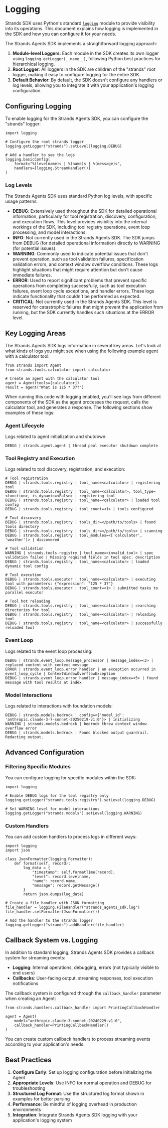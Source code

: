 # Logging

Strands SDK uses Python's standard [`logging`](https://docs.python.org/3/library/logging.html) module to provide visibility into its operations. This document explains how logging is implemented in the SDK and how you can configure it for your needs.

The Strands Agents SDK implements a straightforward logging approach:

1. **Module-level Loggers**: Each module in the SDK creates its own logger using `logging.getLogger(__name__)`, following Python best practices for hierarchical logging.
1. **Root Logger**: All loggers in the SDK are children of the "strands" root logger, making it easy to configure logging for the entire SDK.
1. **Default Behavior**: By default, the SDK doesn't configure any handlers or log levels, allowing you to integrate it with your application's logging configuration.

## Configuring Logging

To enable logging for the Strands Agents SDK, you can configure the "strands" logger:

```
import logging

# Configure the root strands logger
logging.getLogger("strands").setLevel(logging.DEBUG)

# Add a handler to see the logs
logging.basicConfig(
    format="%(levelname)s | %(name)s | %(message)s", 
    handlers=[logging.StreamHandler()]
)

```

### Log Levels

The Strands Agents SDK uses standard Python log levels, with specific usage patterns:

- **DEBUG**: Extensively used throughout the SDK for detailed operational information, particularly for tool registration, discovery, configuration, and execution flows. This level provides visibility into the internal workings of the SDK, including tool registry operations, event loop processing, and model interactions.
- **INFO**: Not currently used in the Strands Agents SDK. The SDK jumps from DEBUG (for detailed operational information) directly to WARNING (for potential issues).
- **WARNING**: Commonly used to indicate potential issues that don't prevent operation, such as tool validation failures, specification validation errors, and context window overflow conditions. These logs highlight situations that might require attention but don't cause immediate failures.
- **ERROR**: Used to report significant problems that prevent specific operations from completing successfully, such as tool execution failures, event loop cycle exceptions, and handler errors. These logs indicate functionality that couldn't be performed as expected.
- **CRITICAL**: Not currently used in the Strands Agents SDK. This level is reserved for catastrophic failures that might prevent the application from running, but the SDK currently handles such situations at the ERROR level.

## Key Logging Areas

The Strands Agents SDK logs information in several key areas. Let's look at what kinds of logs you might see when using the following example agent with a calculator tool:

```
from strands import Agent
from strands.tools.calculator import calculator

# Create an agent with the calculator tool
agent = Agent(tools=[calculator])
result = agent("What is 125 * 37?")

```

When running this code with logging enabled, you'll see logs from different components of the SDK as the agent processes the request, calls the calculator tool, and generates a response. The following sections show examples of these logs:

### Agent Lifecycle

Logs related to agent initialization and shutdown:

```
DEBUG | strands.agent.agent | thread pool executor shutdown complete

```

### Tool Registry and Execution

Logs related to tool discovery, registration, and execution:

```
# Tool registration
DEBUG | strands.tools.registry | tool_name=<calculator> | registering tool
DEBUG | strands.tools.registry | tool_name=<calculator>, tool_type=<function>, is_dynamic=<False> | registering tool
DEBUG | strands.tools.registry | tool_name=<calculator> | loaded tool config
DEBUG | strands.tools.registry | tool_count=<1> | tools configured

# Tool discovery
DEBUG | strands.tools.registry | tools_dir=</path/to/tools> | found tools directory
DEBUG | strands.tools.registry | tools_dir=</path/to/tools> | scanning
DEBUG | strands.tools.registry | tool_modules=<['calculator', 'weather']> | discovered

# Tool validation
WARNING | strands.tools.registry | tool_name=<invalid_tool> | spec validation failed | Missing required fields in tool spec: description
DEBUG | strands.tools.registry | tool_name=<calculator> | loaded dynamic tool config

# Tool execution
DEBUG | strands.tools.executor | tool_name=<calculator> | executing tool with parameters: {"expression": "125 * 37"}
DEBUG | strands.tools.executor | tool_count=<1> | submitted tasks to parallel executor

# Tool hot reloading
DEBUG | strands.tools.registry | tool_name=<calculator> | searching directories for tool
DEBUG | strands.tools.registry | tool_name=<calculator> | reloading tool
DEBUG | strands.tools.registry | tool_name=<calculator> | successfully reloaded tool

```

### Event Loop

Logs related to the event loop processing:

```
DEBUG | strands.event_loop.message_processor | message_index=<3> | replaced content with context message
ERROR | strands.event_loop.error_handler | an exception occurred in event_loop_cycle | ContextWindowOverflowException
DEBUG | strands.event_loop.error_handler | message_index=<5> | found message with tool results at index

```

### Model Interactions

Logs related to interactions with foundation models:

```
DEBUG | strands.models.bedrock | config=<{'model_id': 'anthropic.claude-3-7-sonnet-20250219-v1:0'}> | initializing
WARNING | strands.models.bedrock | bedrock threw context window overflow error
DEBUG | strands.models.bedrock | Found blocked output guardrail. Redacting output.

```

## Advanced Configuration

### Filtering Specific Modules

You can configure logging for specific modules within the SDK:

```
import logging

# Enable DEBUG logs for the tool registry only
logging.getLogger("strands.tools.registry").setLevel(logging.DEBUG)

# Set WARNING level for model interactions
logging.getLogger("strands.models").setLevel(logging.WARNING)

```

### Custom Handlers

You can add custom handlers to process logs in different ways:

```
import logging
import json

class JsonFormatter(logging.Formatter):
    def format(self, record):
        log_data = {
            "timestamp": self.formatTime(record),
            "level": record.levelname,
            "name": record.name,
            "message": record.getMessage()
        }
        return json.dumps(log_data)

# Create a file handler with JSON formatting
file_handler = logging.FileHandler("strands_agents_sdk.log")
file_handler.setFormatter(JsonFormatter())

# Add the handler to the strands logger
logging.getLogger("strands").addHandler(file_handler)

```

## Callback System vs. Logging

In addition to standard logging, Strands Agents SDK provides a callback system for streaming events:

- **Logging**: Internal operations, debugging, errors (not typically visible to end users)
- **Callbacks**: User-facing output, streaming responses, tool execution notifications

The callback system is configured through the `callback_handler` parameter when creating an Agent:

```
from strands.handlers.callback_handler import PrintingCallbackHandler

agent = Agent(
    model="anthropic.claude-3-sonnet-20240229-v1:0",
    callback_handler=PrintingCallbackHandler()
)

```

You can create custom callback handlers to process streaming events according to your application's needs.

## Best Practices

1. **Configure Early**: Set up logging configuration before initializing the Agent
1. **Appropriate Levels**: Use INFO for normal operation and DEBUG for troubleshooting
1. **Structured Log Format**: Use the structured log format shown in examples for better parsing
1. **Performance**: Be mindful of logging overhead in production environments
1. **Integration**: Integrate Strands Agents SDK logging with your application's logging system
